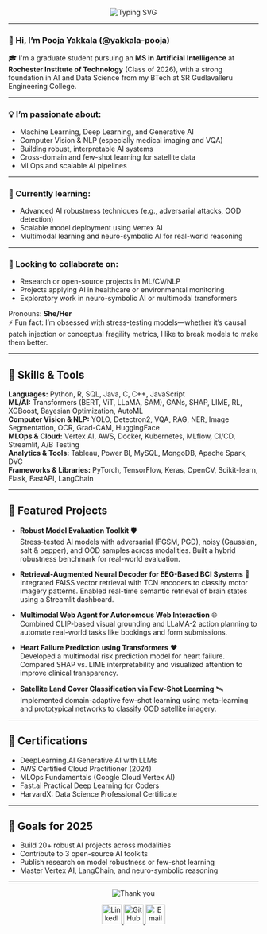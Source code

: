
<p align="center">
  <img src="https://readme-typing-svg.demolab.com?font=Fira+Code&weight=500&size=26&pause=1000&center=true&vCenter=true&width=435&lines=Hi+I'm+Pooja+Yakkala!;AI+Researcher;%7C+Model+Robustness+Nerd+%7C+Explorer" alt="Typing SVG" />
</p>

---

### 👋 Hi, I’m Pooja Yakkala (@yakkala-pooja)

🎓 I'm a graduate student pursuing an **MS in Artificial Intelligence** at **Rochester Institute of Technology** (Class of 2026), with a strong foundation in AI and Data Science from my BTech at SR Gudlavalleru Engineering College.

---

### 💡 I’m passionate about:
- Machine Learning, Deep Learning, and Generative AI
- Computer Vision & NLP (especially medical imaging and VQA)
- Building robust, interpretable AI systems
- Cross-domain and few-shot learning for satellite data
- MLOps and scalable AI pipelines

---

### 🚀 Currently learning:
- Advanced AI robustness techniques (e.g., adversarial attacks, OOD detection)
- Scalable model deployment using Vertex AI
- Multimodal learning and neuro-symbolic AI for real-world reasoning

---

### 🤝 Looking to collaborate on:
- Research or open-source projects in ML/CV/NLP
- Projects applying AI in healthcare or environmental monitoring
- Exploratory work in neuro-symbolic AI or multimodal transformers

Pronouns: **She/Her**  
⚡ Fun fact: I’m obsessed with stress-testing models—whether it’s causal patch injection or conceptual fragility metrics, I like to break models to make them better.

---

## 🧠 Skills & Tools

**Languages:** Python, R, SQL, Java, C, C++, JavaScript  
**ML/AI:** Transformers (BERT, ViT, LLaMA, SAM), GANs, SHAP, LIME, RL, XGBoost, Bayesian Optimization, AutoML  
**Computer Vision & NLP:** YOLO, Detectron2, VQA, RAG, NER, Image Segmentation, OCR, Grad-CAM, HuggingFace  
**MLOps & Cloud:** Vertex AI, AWS, Docker, Kubernetes, MLflow, CI/CD, Streamlit, A/B Testing  
**Analytics & Tools:** Tableau, Power BI, MySQL, MongoDB, Apache Spark, DVC  
**Frameworks & Libraries:** PyTorch, TensorFlow, Keras, OpenCV, Scikit-learn, Flask, FastAPI, LangChain

---

## 📁 Featured Projects

- **Robust Model Evaluation Toolkit** 🛡️  
  Stress-tested AI models with adversarial (FGSM, PGD), noisy (Gaussian, salt & pepper), and OOD samples across modalities. Built a hybrid robustness benchmark for real-world evaluation.

- **Retrieval-Augmented Neural Decoder for EEG-Based BCI Systems** 🧠  
  Integrated FAISS vector retrieval with TCN encoders to classify motor imagery patterns. Enabled real-time semantic retrieval of brain states using a Streamlit dashboard.

- **Multimodal Web Agent for Autonomous Web Interaction** 🌐  
  Combined CLIP-based visual grounding and LLaMA-2 action planning to automate real-world tasks like bookings and form submissions.

- **Heart Failure Prediction using Transformers** ❤️  
  Developed a multimodal risk prediction model for heart failure. Compared SHAP vs. LIME interpretability and visualized attention to improve clinical transparency.

- **Satellite Land Cover Classification via Few-Shot Learning** 🛰️  
  Implemented domain-adaptive few-shot learning using meta-learning and prototypical networks to classify OOD satellite imagery.

---

## 📜 Certifications

- DeepLearning.AI Generative AI with LLMs
- AWS Certified Cloud Practitioner (2024)
- MLOps Fundamentals (Google Cloud Vertex AI)
- Fast.ai Practical Deep Learning for Coders
- HarvardX: Data Science Professional Certificate

---

## 🎯 Goals for 2025

- Build 20+ robust AI projects across modalities  
- Contribute to 3 open-source AI toolkits  
- Publish research on model robustness or few-shot learning  
- Master Vertex AI, LangChain, and neuro-symbolic reasoning

---

<p align="center">
  <img src="https://readme-typing-svg.demolab.com?font=Fira+Code&duration=3000&pause=1000&center=true&vCenter=true&width=500&lines=Thanks+for+scrolling!+Let's+connect+%F0%9F%91%8B" alt="Thank you" />
</p>

<p align="center">
<a href="https://www.linkedin.com/in/yakkala-pooja/">
  <img height="40" src="https://cdn-icons-png.flaticon.com/512/174/174857.png" alt="LinkedIn"/>
</a>
<a href="https://github.com/yakkala-pooja">
  <img height="40" src="https://cdn-icons-png.flaticon.com/512/25/25231.png" alt="GitHub"/>
</a>
<a href="mailto:pyakkala@mail.rit.edu">
  <img height="40" src="https://cdn-icons-png.flaticon.com/512/732/732200.png" alt="Email"/>
</a>
</p>
